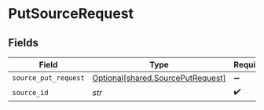 # PutSourceRequest


## Fields

| Field                                                                        | Type                                                                         | Required                                                                     | Description                                                                  |
| ---------------------------------------------------------------------------- | ---------------------------------------------------------------------------- | ---------------------------------------------------------------------------- | ---------------------------------------------------------------------------- |
| `source_put_request`                                                         | [Optional[shared.SourcePutRequest]](../../models/shared/sourceputrequest.md) | :heavy_minus_sign:                                                           | N/A                                                                          |
| `source_id`                                                                  | *str*                                                                        | :heavy_check_mark:                                                           | N/A                                                                          |